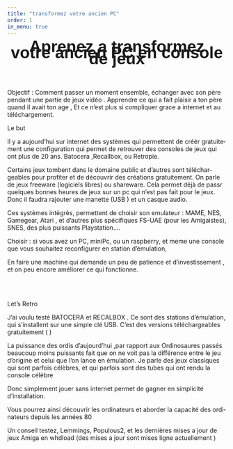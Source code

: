 ```yaml
---
title: "transformez votre ancien PC"
order: 1
in_menu: true
---
```

<!DOCTYPE html>
<html>
<head>
	<meta http-equiv="content-type" content="text/html; charset=utf-8"/>
<link rel="stylesheet" href="/let-s-retro-game/assets/css/styles.css" />
  <link rel="stylesheet" href="/let-s-retro-game/assets/css/custom.css" />
  <title>
     1 2 3 
      
  </title>	
	<meta name="generator" content="LibreOffice 25.2.3.2 (Linux)"/>
	<meta name="author" content="Philippe Vérité"/>
	<meta name="created" content="2025-07-25T18:33:27.188394763"/>
	<meta name="changedby" content="Philippe Vérité"/>
	<meta name="changed" content="2025-07-25T19:17:26.692753932"/>
	<style type="text/css">
		pre.cjk { font-family: "NSimSun", monospace }
	</style>
</head>
<link type="application/atom+xml" rel="alternate" href="https://ynote.github.io/petits-bouts-de-code/feed.xml" title="let-s-retro-game">

<body lang="fr-FR" dir="ltr"><p align="center" style="line-height: 100%; margin-top: 0.42cm; page-break-after: avoid">
<font face="Liberation Sans, sans-serif"><font size="6" style="font-size: 28pt"><b>Aprenez
a transformez votre ancien PC en console de jeux</b></font></font></p>
<p><br/>
<br/>

</p>
<p>Objectif : Comment passer un moment ensemble, échanger avec son
père pendant une partie de  jeux vidéo  . Apprendre ce qui a fait
plaisir a ton père quand il avait ton age , Et ce n’est plus si
compliquer grace a internet et au téléchargement.</p>
<p>Le but</p>
<p>Il y a aujourd’hui sur internet des systèmes qui permettent de
créér gratuitement une configuration qui permet de retrouver des
consoles de jeux qui ont plus de 20 ans. Batocera ,Recallbox, ou
Retropie.</p>
<p> Certains jeux tombent dans le domaine public et d’autres sont
téléchargeables pour  profiter et de découvrir des créations
gratuitement. On parle de jeux freeware (logiciels libres)  ou
shareware. Cela permet déjà de passr quelques bonnes heures de jeux
sur un pc qui n’est pas fait pour le jeux. Donc il faudra rajouter
une manette (USB ) et un casque audio. 
</p>
<p>Ces systèmes intègrés, permettent de choisir son emulateur&nbsp;:
MAME, NES, Gamegear, Atari , et d’autres plus spécifiques FS-UAE
(pour les Amigaistes), SNES, des plus puissants Playstation….      
                     
</p>
<p>Choisir&nbsp;: si vous avez un PC, miniPc, ou un raspberry, et
meme une console que vous souhaitez reconfigurer en station
d’émulation,   
</p>
<p>En faire une machine qui demande un peu de patience et
d’investissement , et on peu encore améliorer ce qui fonctionne.</p>
<p><br/>
<br/>

</p>
<p>Let’s Retro 
</p>
<p>J’ai voulu testé  BATOCERA et RECALBOX . Ce sont des stations
d’émulation, qui s’installent sur une simple clé USB. C’est
des versions téléchargeables gratuitement  ( ) 
</p>
<p> La puissance des ordis d’aujourd’hui ,par rapport aux
Ordinosaures passés beaucoup moins puissants fait que on ne voit pas
la différence  entre le jeu d’origine et celui que l’on lance en
émulation. Je parle des jeux classiques qui sont parfois célèbres,
et qui parfois sont des tubes qui ont rendu la console célèbre</p>
<p> Donc simplement jouer sans internet permet de gagner en
simplicité d’installation.</p>
<p>Vous pourrez ainsi découvrir les ordinateurs et aborder la
capacité des ordinateurs depuis les années 80
</p>
<p>Un conseil testez, Lemmings, Populous2, et les dernières mises a
jour de jeux Amiga en whdload (des mises a jour sont mises ligne
actuellement  )</p>
<pre class="western"></pre>

</body>
</html> 